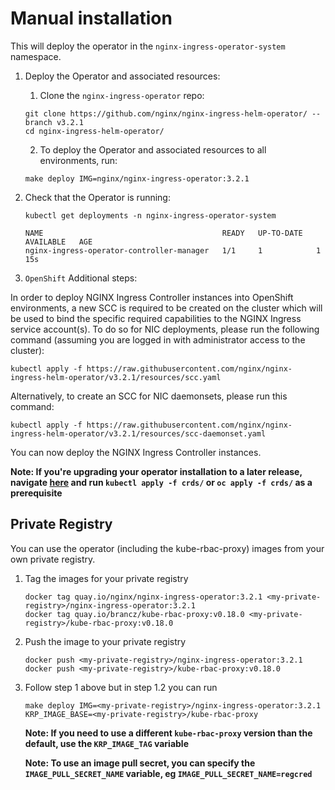 # Manual installation

This will deploy the operator in the `nginx-ingress-operator-system` namespace.

1. Deploy the Operator and associated resources:

   1. Clone the `nginx-ingress-operator` repo:

   ```shell
   git clone https://github.com/nginx/nginx-ingress-helm-operator/ --branch v3.2.1
   cd nginx-ingress-helm-operator/
   ```

   2. To deploy the Operator and associated resources to all environments, run:

   ```shell
   make deploy IMG=nginx/nginx-ingress-operator:3.2.1
   ```

2. Check that the Operator is running:

   ```shell
   kubectl get deployments -n nginx-ingress-operator-system

   NAME                                        READY   UP-TO-DATE   AVAILABLE   AGE
   nginx-ingress-operator-controller-manager   1/1     1            1           15s
   ```

3. `OpenShift` Additional steps:

In order to deploy NGINX Ingress Controller instances into OpenShift environments, a new SCC is required to be created on the cluster which will be used to bind the specific required capabilities to the NGINX Ingress service account(s). To do so for NIC deployments, please run the following command (assuming you are logged in with administrator access to the cluster):

`kubectl apply -f https://raw.githubusercontent.com/nginx/nginx-ingress-helm-operator/v3.2.1/resources/scc.yaml`

Alternatively, to create an SCC for NIC daemonsets, please run this command:

`kubectl apply -f https://raw.githubusercontent.com/nginx/nginx-ingress-helm-operator/v3.2.1/resources/scc-daemonset.yaml`

You can now deploy the NGINX Ingress Controller instances.

**Note: If you're upgrading your operator installation to a later release, navigate [here](../helm-charts/nginx-ingress/) and run `kubectl apply -f crds/` or `oc apply -f crds/` as a prerequisite**

## Private Registry
You can use the operator (including the kube-rbac-proxy) images from your own private registry.
1. Tag the images for your private registry
   ```shell
   docker tag quay.io/nginx/nginx-ingress-operator:3.2.1 <my-private-registry>/nginx-ingress-operator:3.2.1
   docker tag quay.io/brancz/kube-rbac-proxy:v0.18.0 <my-private-registry>/kube-rbac-proxy:v0.18.0
   ```

2. Push the image to your private registry
   ```shell
   docker push <my-private-registry>/nginx-ingress-operator:3.2.1
   docker push <my-private-registry>/kube-rbac-proxy:v0.18.0
   ```

3. Follow step 1 above but in step 1.2 you can run
   ```shell
   make deploy IMG=<my-private-registry>/nginx-ingress-operator:3.2.1 KRP_IMAGE_BASE=<my-private-registry>/kube-rbac-proxy
   ```
   **Note: If you need to use a different `kube-rbac-proxy` version than the default, use the `KRP_IMAGE_TAG` variable**  

   **Note: To use an image pull secret, you can specify the `IMAGE_PULL_SECRET_NAME` variable, eg `IMAGE_PULL_SECRET_NAME=regcred`**
